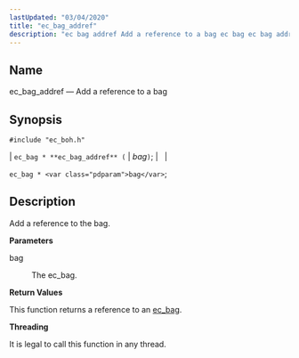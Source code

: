 ```yaml
---
lastUpdated: "03/04/2020"
title: "ec_bag_addref"
description: "ec bag addref Add a reference to a bag ec bag ec bag addref bag ec bag bag Add a reference to the bag bag The ec bag This function returns a reference to an ec bag It is legal to call this function in any thread..."
---
```


<a name="apis.ec_bag_addref"></a> 
## Name

ec_bag_addref — Add a reference to a bag

## Synopsis

`#include "ec_boh.h"`

| `ec_bag * **ec_bag_addref** (` | <var class="pdparam">bag</var>`)`; |   |

`ec_bag * <var class="pdparam">bag</var>`;<a name="idp47280080"></a> 
## Description

Add a reference to the bag.

**<a name="idp47281280"></a> Parameters**

<dl class="variablelist">

<dt>bag</dt>

<dd>

The ec_bag.

</dd>

</dl>

**<a name="idp47283984"></a> Return Values**

This function returns a reference to an [ec_bag](/momentum/3/3-api/structs-ec-bag).

**<a name="idp47285632"></a> Threading**

It is legal to call this function in any thread.